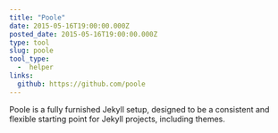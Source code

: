 ```yaml
---
title: "Poole"
date: 2015-05-16T19:00:00.000Z
posted_date: 2015-05-16T19:00:00.000Z
type: tool
slug: poole
tool_type: 
  -  helper
links:
  github: https://github.com/poole
---
```

Poole is a fully furnished Jekyll setup, designed to be a consistent and flexible starting point for Jekyll projects, including themes.




